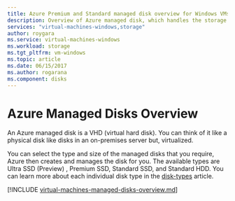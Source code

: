 ```yaml
---
title: Azure Premium and Standard managed disk overview for Windows VMs| Microsoft Docs
description: Overview of Azure managed disk, which handles the storage accounts for you when using Azure Windows VMs
services: "virtual-machines-windows,storage"
author: roygara
ms.service: virtual-machines-windows
ms.workload: storage
ms.tgt_pltfrm: vm-windows
ms.topic: article
ms.date: 06/15/2017
ms.author: rogarana
ms.component: disks
---
```

# Azure Managed Disks Overview

An Azure managed disk is a VHD (virtual hard disk). You can think of it like a physical disk like disks in an on-premises server but, virtualized.

You can select the type and size of the managed disks that you require, Azure then creates and manages the disk for you. The available types are Ultra SSD (Preview) , Premium SSD, Standard SSD, and Standard HDD. You can learn more about each individual disk type in the [disk-types](disks-types.md) article.

[!INCLUDE [virtual-machines-managed-disks-overview.md](../../../includes/virtual-machines-managed-disks-overview.md)]
